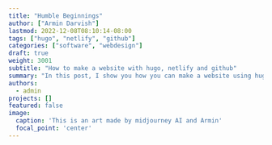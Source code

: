 ```yaml
---
title: "Humble Beginnings"
author: ["Armin Darvish"]
lastmod: 2022-12-08T08:10:14-08:00
tags: ["hugo", "netlify", "github"]
categories: ["software", "webdesign"]
draft: true
weight: 3001
subtitle: "How to make a website with hugo, netlify and github"
summary: "In this post, I show you how you can make a website using hugo, netlify and github"
authors:
  - admin
projects: []
featured: false
image:
  caption: 'This is an art made by midjourney AI and Armin'
  focal_point: 'center'
---
```

